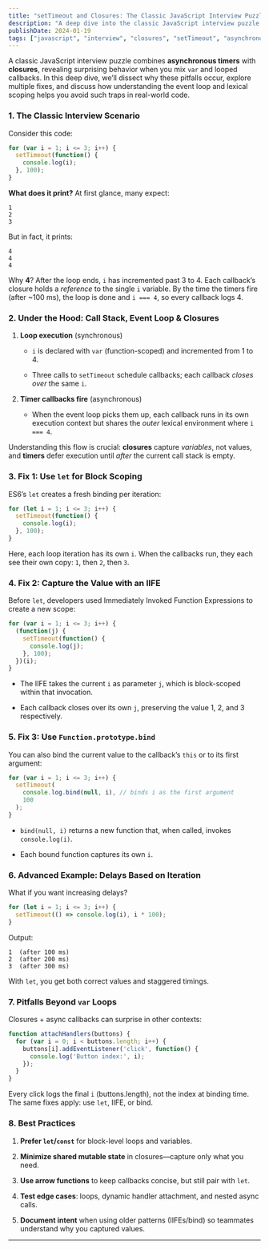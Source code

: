 ```yaml
---
title: "setTimeout and Closures: The Classic JavaScript Interview Puzzle"
description: "A deep dive into the classic JavaScript interview puzzle involving setTimeout and closures, exploring why it behaves unexpectedly with var in loops, and how to fix it using let, IIFEs, and bind."
publishDate: 2024-01-19
tags: ["javascript", "interview", "closures", "setTimeout", "asynchronous", "best-practices"]
---
```


A classic JavaScript interview puzzle combines **asynchronous timers** with **closures**, revealing surprising behavior when you mix `var` and looped callbacks. In this deep dive, we’ll dissect why these pitfalls occur, explore multiple fixes, and discuss how understanding the event loop and lexical scoping helps you avoid such traps in real-world code.

### 1. The Classic Interview Scenario

Consider this code:

```js
for (var i = 1; i <= 3; i++) {
  setTimeout(function() {
    console.log(i);
  }, 100);
}
```

**What does it print?** At first glance, many expect:

```
1
2
3
```

But in fact, it prints:

```
4
4
4
```

Why **4**? After the loop ends, `i` has incremented past 3 to 4. Each callback’s closure holds a _reference_ to the single `i` variable. By the time the timers fire (after ~100 ms), the loop is done and `i === 4`, so every callback logs 4.

### 2. Under the Hood: Call Stack, Event Loop & Closures

1. **Loop execution** (synchronous)
    
    - `i` is declared with `var` (function-scoped) and incremented from 1 to 4.
        
    - Three calls to `setTimeout` schedule callbacks; each callback _closes over_ the same `i`.
        
2. **Timer callbacks fire** (asynchronous)
    
    - When the event loop picks them up, each callback runs in its own execution context but shares the _outer_ lexical environment where `i === 4`.
        

Understanding this flow is crucial: **closures** capture _variables_, not values, and **timers** defer execution until _after_ the current call stack is empty.

### 3. Fix 1: Use `let` for Block Scoping

ES6’s `let` creates a fresh binding per iteration:

```js
for (let i = 1; i <= 3; i++) {
  setTimeout(function() {
    console.log(i);
  }, 100);
}
```

Here, each loop iteration has its own `i`. When the callbacks run, they each see their own copy: `1`, then `2`, then `3`.

### 4. Fix 2: Capture the Value with an IIFE

Before `let`, developers used Immediately Invoked Function Expressions to create a new scope:

```js
for (var i = 1; i <= 3; i++) {
  (function(j) {
    setTimeout(function() {
      console.log(j);
    }, 100);
  })(i);
}
```

- The IIFE takes the current `i` as parameter `j`, which is block-scoped within that invocation.
    
- Each callback closes over its own `j`, preserving the value 1, 2, and 3 respectively.
    

### 5. Fix 3: Use `Function.prototype.bind`

You can also bind the current value to the callback’s `this` or to its first argument:

```js
for (var i = 1; i <= 3; i++) {
  setTimeout(
    console.log.bind(null, i), // binds i as the first argument
    100
  );
}
```

- `bind(null, i)` returns a new function that, when called, invokes `console.log(i)`.
    
- Each bound function captures its own `i`.
    

### 6. Advanced Example: Delays Based on Iteration

What if you want increasing delays?

```js
for (let i = 1; i <= 3; i++) {
  setTimeout(() => console.log(i), i * 100);
}
```

Output:

```
1  (after 100 ms)
2  (after 200 ms)
3  (after 300 ms)
```

With `let`, you get both correct values and staggered timings.

### 7. Pitfalls Beyond `var` Loops

Closures + async callbacks can surprise in other contexts:

```js
function attachHandlers(buttons) {
  for (var i = 0; i < buttons.length; i++) {
    buttons[i].addEventListener('click', function() {
      console.log('Button index:', i);
    });
  }
}
```

Every click logs the final `i` (buttons.length), not the index at binding time. The same fixes apply: use `let`, IIFE, or bind.

### 8. Best Practices

1. **Prefer `let`/`const`** for block-level loops and variables.
    
2. **Minimize shared mutable state** in closures—capture only what you need.
    
3. **Use arrow functions** to keep callbacks concise, but still pair with `let`.
    
4. **Test edge cases**: loops, dynamic handler attachment, and nested async calls.
    
5. **Document intent** when using older patterns (IIFEs/bind) so teammates understand why you captured values.
    

---
